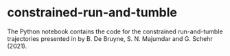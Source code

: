 # constrained-run-and-tumble
The Python notebook contains the code for the constrained run-and-tumble trajectories presented in by B. De Bruyne, S. N. Majumdar and G. Schehr (2021).
